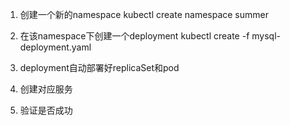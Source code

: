 1. 创建一个新的namespace
kubectl create namespace  summer

2. 在该namespace下创建一个deployment
kubectl create -f mysql-deployment.yaml

3. deployment自动部署好replicaSet和pod

4. 创建对应服务

5. 验证是否成功